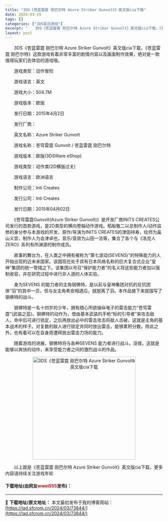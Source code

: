 ```yaml
---
title: "3DS《苍蓝雷霆 刚巴尔特 Azure Striker Gunvolt》英文版cia下载"
date: 2024-03-29
tags: []
categories: ["3DS英日游戏"]
excerpt: "　　3DS《苍蓝雷霆 刚巴尔特 Azure Striker Gunvolt》英文版cia下载，《苍蓝雷霆 刚巴尔特》这款游戏有着非常丰富的剧情内容以及画面制作效果，绝对是一款值得玩家们去体验的游戏哦。 　　游戏类型：动作冒险 　　游戏语言：英文 　　游戏大小：504.7M 　　游戏版本：欧版 　　发&hellip;"
layout: post
---
```


 <p>　　3DS《苍蓝雷霆 刚巴尔特 Azure Striker Gunvolt》英文版cia下载，《苍蓝雷霆 刚巴尔特》这款游戏有着非常丰富的剧情内容以及画面制作效果，绝对是一款值得玩家们去体验的游戏哦。</p> <p>　　游戏类型：动作冒险</p> <p>　　游戏语言：英文</p> <p>　　游戏大小：504.7M</p> <p>　　游戏版本：欧版</p> <p>　　发行日期：2015年4月2日</p> <p>　　发行厂商：</p> <p>　　英文名称：Azure Striker Gunvolt</p> <p>　　游戏名称：苍穹雷霆 Gunvolt / 苍蓝雷霆 刚巴尔特</p> <p>　　游戏版本：欧版(3DSWare eShop)</p> <p>　　游戏类型：动作类(2D横版过关)</p> <p>　　游戏语言：欧洲语言</p> <p>　　制作公司：Inti Creates</p> <p>　　发行公司：Inti Creates</p> <p>　　发行日期：2015年04月02日</p> <p>　　《苍穹雷霆Gunvolt(Azure Striker Gunvolt)》是开发厂商INITS CREATES公司发行的首款游戏，是2D类型的横向卷轴动作游戏。稻船敬二以总制作人/动作监修的身分参与本游戏的开发，原作/导演为INITS CREATES的津田祥寿，绘师为畠山义崇，制作人为会津卓也，音乐/音效为山田一法等，集合了各个与《洛克人ZERO》系列有所渊源的制作成员。</p> <p>　　故事的舞台为，在人类之中拥有被称为&ldquo;第七波动(SEVENS)&rdquo;的特殊能力的人开始出现的近未来国家。该国现在处于具有日本风格名称的巨大复合式企业&ldquo;皇神&rdquo;集团的统一管辖之下。该集团以号召&ldquo;保护能力者&rdquo;的名义将这些能力者加以强制收容，并在研究过程中进行非人道的人体实验。</p> <p>　　身为SEVENS 的能力者的主角钢佛特，是以前与皇神集团对抗的反抗团体&ldquo;羽&rdquo;的其中一员，但与女主角希安相遇后，就脱离了羽。本作品接下来就描写了钢佛特的战斗。</p> <p>　　钢佛特是一名十四岁的少年，拥有随心所欲操纵电子的雷击能力&ldquo;苍穹雷霆&rdquo;(武装之蓝)。钢佛特的动作为，借由基本武装的手枪&ldquo;标的引导者&rdquo;来攻击敌人，命中后可进行锁定，之后再放出必中的雷击攻击将敌人击破，这就是主角的基本战术的样子。对复数的敌人进行锁定并同时放出雷击，能够累积分数。除此之外，也有着可以在自身周遭释放出雷击力场的能力。</p> <p>　　随着游戏的进展，钢佛特将与各种SEVENS 能力者进行战斗。没错，这就是能够以爽快的动作，来享受能力者之间的激烈战斗的作品。</p> <p align="center"><img align="" border="0" src="https://lad.sfcrom.cn/wp-content/uploads/2024/03/20240329_66063309c7b71.jpg" width="329" alt="3DS《苍蓝雷霆 刚巴尔特 Azure Striker Gunvolt》英文版cia下载" /></p> <p>　　以上就是《苍蓝雷霆 刚巴尔特 Azure Striker Gunvolt》英文版cia下载，更多内容请持续关注游戏年轮</p> <p><h4>下载地址(由网友<font color="red">wwei555</font>发布)：</h4></p> 

---
📖 **下载地址/原文地址：** 本文最初发布于我的博客网站：[https://lad.sfcrom.cn/2024/03/73844/](https://lad.sfcrom.cn/2024/03/73844/)
